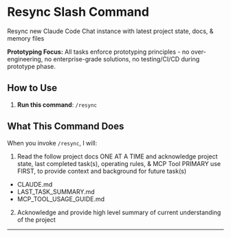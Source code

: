 # Resync Slash Command

Resync new Claude Code Chat instance with latest project state, docs, & memory files

**Prototyping Focus:** All tasks enforce prototyping principles - no over-engineering, no enterprise-grade solutions, no testing/CI/CD during prototype phase.

## How to Use

1. **Run this command**: `/resync`

## What This Command Does

When you invoke `/resync`, I will:

1. Read the follow project docs ONE AT A TIME and acknowledge project state, last completed task(s), operating rules, & MCP Tool PRIMARY use FIRST, to provide context and background for future task(s)

- CLAUDE.md
- LAST_TASK_SUMMARY.md
- MCP_TOOL_USAGE_GUIDE.md


2. Acknowledge and provide high level summary of current understanding of the project

---
